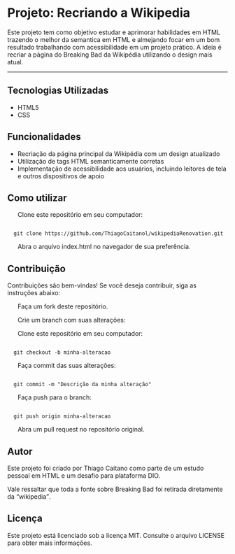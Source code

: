 <h1>Projeto: Recriando a Wikipedia</h1>
<p>Este projeto tem como objetivo estudar e aprimorar habilidades em HTML trazendo o melhor da semantica em HTML e almejando focar em um bom resultado trabalhando com acessibilidade em um projeto prático. A ideia é recriar a página do Breaking Bad da Wikipédia utilizando o design mais atual.</p><hr>

<h2>Tecnologias Utilizadas</h2>
<ul>
    <li>HTML5</li>
    <li>CSS</li>
</ul>

<h2>Funcionalidades</h2>
<ul>
    <li>Recriação da página principal da Wikipédia com um design atualizado</li>
    <li>Utilização de tags HTML semanticamente corretas</li>
    <li>Implementação de acessibilidade aos usuários, incluindo leitores de tela e outros dispositivos de apoio</li>
</ul>

<h2>Como utilizar</h2>
<ol>Clone este repositório em seu computador:</ol>
<pre><code class="language-bash">
  git clone https://github.com/ThiagoCaitanol/wikipediaRenovation.git
</code></pre>
<ol>Abra o arquivo index.html no navegador de sua preferência.</ol>

<h2>Contribuição</h2>
Contribuições são bem-vindas! Se você deseja contribuir, siga as instruções abaixo:

<ol>Faça um fork deste repositório.</ol>
<ol>Crie um branch com suas alterações:</ol>

<ol>Clone este repositório em seu computador:</ol>
<pre><code class="language-bash">
  git checkout -b minha-alteracao
</code></pre>

<ol>Faça commit das suas alterações:</ol>

<pre><code class="language-bash">
  git commit -m "Descrição da minha alteração"
</code></pre>

<ol>Faça push para o branch:</ol>

<pre><code class="language-bash">
  git push origin minha-alteracao
</code></pre>

<ol>Abra um pull request no repositório original.</ol>

<h2>Autor</h2>
<p>Este projeto foi criado por Thiago Caitano como parte de um estudo pessoal em HTML e um desafio para plataforma DIO.</p>
<p>Vale ressaltar que toda a fonte sobre Breaking Bad foi retirada diretamente da <q cite="https://pt.wikipedia.org/wiki/Breaking_Bad">wikipedia</q>.</p>

<h2>Licença</h2>
Este projeto está licenciado sob a licença MIT. Consulte o arquivo LICENSE para obter mais informações.
